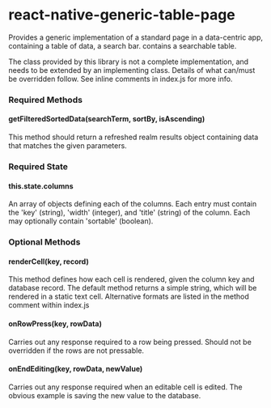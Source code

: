 # react-native-generic-table-page

Provides a generic implementation of a standard page in a data-centric app, containing a table of data, a search bar.
contains a searchable table.

The class provided by this library is not a complete implementation, and needs to be extended by an implementing class. Details of what can/must be overridden follow. See inline comments in index.js for more info.

### Required Methods

#### getFilteredSortedData(searchTerm, sortBy, isAscending)
This method should return a refreshed realm results object containing data that matches the given parameters.

### Required State

#### this.state.columns
An array of objects defining each of the columns. Each entry must contain the 'key' (string), 'width' (integer), and 'title' (string) of the column. Each may optionally contain 'sortable' (boolean).

### Optional Methods

#### renderCell(key, record)
This method defines how each cell is rendered, given the column key and database record. The default method returns a simple string, which will be rendered in a static text cell. Alternative formats are listed in the method comment within index.js

#### onRowPress(key, rowData)
Carries out any response required to a row being pressed. Should not be overridden if the rows are not pressable.

#### onEndEditing(key, rowData, newValue)
Carries out any response required when an editable cell is edited. The obvious example is saving the new value to the database.
